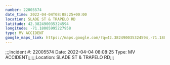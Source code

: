 ```yaml
---
number: 22005574
date_time: 2022-04-04T08:08:25+00:00
location: SLADE ST & TRAPELO RD
latitude: 42.382490035324594
longitude: -71.18005995227958
type: MV ACCIDENT
google_maps_link: https://maps.google.com/?q=42.382490035324594,-71.18005995227958
---
```


;;;Incident #: 22005574   Date: 2022-04-04 08:08:25   Type: MV ACCIDENT;;;;;;Location: SLADE ST & TRAPELO RD;;;

